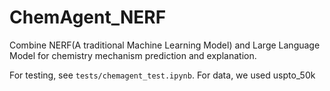 # ChemAgent_NERF
Combine NERF(A traditional Machine Learning Model) and Large Language Model for chemistry mechanism prediction and explanation.

For testing, see `tests/chemagent_test.ipynb`.
For data, we used uspto_50k
